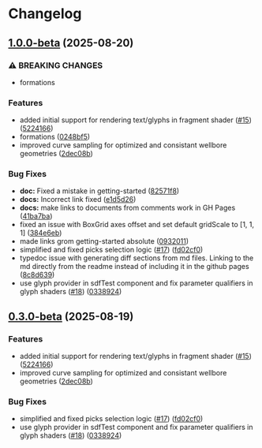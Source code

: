 # Changelog

## [1.0.0-beta](https://github.com/equinor/videx-3d/compare/v0.3.0-beta...v1.0.0-beta) (2025-08-20)


### ⚠ BREAKING CHANGES

* formations

### Features

* added initial support for rendering text/glyphs in fragment shader ([#15](https://github.com/equinor/videx-3d/issues/15)) ([5224166](https://github.com/equinor/videx-3d/commit/5224166d9eccc3d176d19ab85783e16acf5a6556))
* formations ([0248bf5](https://github.com/equinor/videx-3d/commit/0248bf52ad5cceb4475caf79ac45b8be19a712f4))
* improved curve sampling for optimized and consistant wellbore geometries ([2dec08b](https://github.com/equinor/videx-3d/commit/2dec08be024f89c80d01782c6ad8bbf50a51c593))


### Bug Fixes

* **doc:** Fixed a mistake in getting-started ([82571f8](https://github.com/equinor/videx-3d/commit/82571f8af887a6fedae953810af4bbf6231f5d98))
* **docs:** Incorrect link fixed ([e1d5d26](https://github.com/equinor/videx-3d/commit/e1d5d26384efde3eb39c1d635601b41870e1dfbc))
* **docs:** make links to documents from comments work in GH Pages ([41ba7ba](https://github.com/equinor/videx-3d/commit/41ba7ba8fd251193cb8fc40e5c05b2a5b99ca14d))
* fixed an issue with BoxGrid axes offset and set default gridScale to [1, 1, 1] ([384e6eb](https://github.com/equinor/videx-3d/commit/384e6ebbe88df5af4d430b5c985a10e7af8222c5))
* made links grom getting-started absolute ([0932011](https://github.com/equinor/videx-3d/commit/093201118edaeeda6029c9e9352e735a9dff88f3))
* simplified and fixed picks selection logic ([#17](https://github.com/equinor/videx-3d/issues/17)) ([fd02cf0](https://github.com/equinor/videx-3d/commit/fd02cf085136b09a0b2121c3ac3cf39cb80f429a))
* typedoc issue with generating diff sections from md files. Linking to the md directly from the readme instead of including it in the github pages ([8c8d639](https://github.com/equinor/videx-3d/commit/8c8d639111caedf1e58d8b42b966cd1e5e83baab))
* use glyph provider in sdfTest component and fix parameter qualifiers in glyph shaders ([#18](https://github.com/equinor/videx-3d/issues/18)) ([0338924](https://github.com/equinor/videx-3d/commit/0338924ef53c4ee93589ca94375ef7f6ca823b83))

## [0.3.0-beta](https://github.com/equinor/videx-3d/compare/0.2.0-beta...v0.3.0-beta) (2025-08-19)


### Features

* added initial support for rendering text/glyphs in fragment shader ([#15](https://github.com/equinor/videx-3d/issues/15)) ([5224166](https://github.com/equinor/videx-3d/commit/5224166d9eccc3d176d19ab85783e16acf5a6556))
* improved curve sampling for optimized and consistant wellbore geometries ([2dec08b](https://github.com/equinor/videx-3d/commit/2dec08be024f89c80d01782c6ad8bbf50a51c593))


### Bug Fixes

* simplified and fixed picks selection logic ([#17](https://github.com/equinor/videx-3d/issues/17)) ([fd02cf0](https://github.com/equinor/videx-3d/commit/fd02cf085136b09a0b2121c3ac3cf39cb80f429a))
* use glyph provider in sdfTest component and fix parameter qualifiers in glyph shaders ([#18](https://github.com/equinor/videx-3d/issues/18)) ([0338924](https://github.com/equinor/videx-3d/commit/0338924ef53c4ee93589ca94375ef7f6ca823b83))
